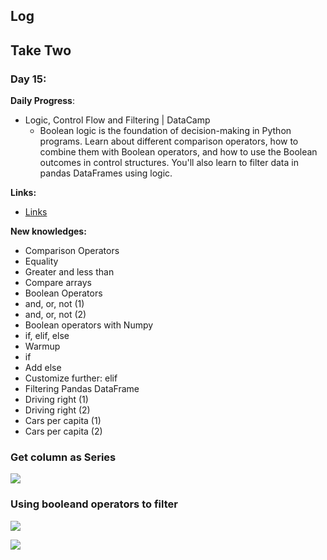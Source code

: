

## Log


## Take Two

### Day 15:

**Daily Progress**: 
- Logic, Control Flow and Filtering | DataCamp
  - Boolean logic is the foundation of decision-making in Python programs. Learn about different comparison operators, how to combine them with Boolean operators, and how to use the Boolean outcomes in control structures. You'll also learn to filter data in pandas DataFrames using logic.

**Links:** 
- [Links](https://campus.datacamp.com/courses/intermediate-python-for-data-science/logic-control-flow-and-filtering?ex=1)


**New knowledges:** 

  - Comparison Operators
  - Equality
  - Greater and less than
  - Compare arrays
  - Boolean Operators
  - and, or, not (1)
  - and, or, not (2)
  - Boolean operators with Numpy
  - if, elif, else
  - Warmup
  - if
  - Add else
  - Customize further: elif
  - Filtering Pandas DataFrame
  - Driving right (1)
  - Driving right (2)
  - Cars per capita (1)
  - Cars per capita (2)

### Get column as Series

![](https://i.imgur.com/RPsVhH3.png)

### Using booleand operators to filter
![](https://i.imgur.com/7IEjJu6.png)

![](https://i.imgur.com/jflqbQe.png)
